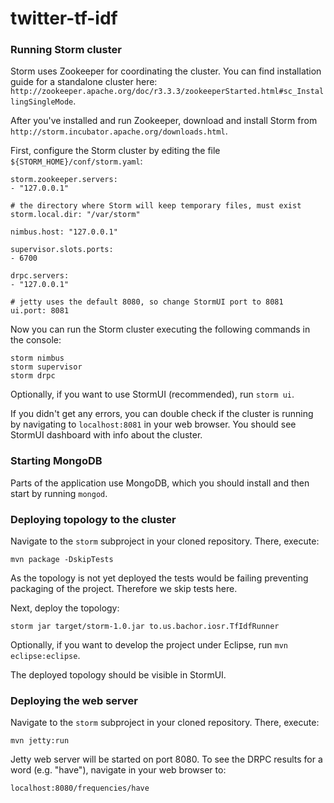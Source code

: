 twitter-tf-idf
==============

### Running Storm cluster

Storm uses Zookeeper for coordinating the cluster. You can find installation guide for a standalone cluster here: `http://zookeeper.apache.org/doc/r3.3.3/zookeeperStarted.html#sc_InstallingSingleMode`.

After you've installed and run Zookeeper, download and install Storm from `http://storm.incubator.apache.org/downloads.html`.

First, configure the Storm cluster by editing the file `${STORM_HOME}/conf/storm.yaml`:

	storm.zookeeper.servers:
	- "127.0.0.1"

	# the directory where Storm will keep temporary files, must exist
	storm.local.dir: "/var/storm"

	nimbus.host: "127.0.0.1"

	supervisor.slots.ports:
	- 6700

	drpc.servers:
	- "127.0.0.1"

	# jetty uses the default 8080, so change StormUI port to 8081
	ui.port: 8081

Now you can run the Storm cluster executing the following commands in the console:

    storm nimbus
    storm supervisor
    storm drpc
    
Optionally, if you want to use StormUI (recommended), run `storm ui`.

If you didn't get any errors, you can double check if the cluster is running by navigating to `localhost:8081` in your web browser. You should see StormUI dashboard with info about the cluster.

### Starting MongoDB

Parts of the application use MongoDB, which you should install and then start by running `mongod`.

### Deploying topology to the cluster

Navigate to the `storm` subproject in your cloned repository. There, execute:

    mvn package -DskipTests
    
As the topology is not yet deployed the tests would be failing preventing packaging of the project. Therefore we skip tests here.

Next, deploy the topology:

    storm jar target/storm-1.0.jar to.us.bachor.iosr.TfIdfRunner
    
Optionally, if you want to develop the project under Eclipse, run `mvn eclipse:eclipse`.

The deployed topology should be visible in StormUI.

### Deploying the web server

Navigate to the `storm` subproject in your cloned repository. There, execute:

    mvn jetty:run
    
Jetty web server will be started on port 8080. To see the DRPC results for a word (e.g. "have"), navigate in your web browser to:

    localhost:8080/frequencies/have
   

